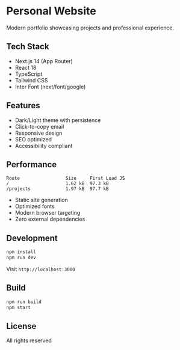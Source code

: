 # Personal Website

Modern portfolio showcasing projects and professional experience.

## Tech Stack

- Next.js 14 (App Router)
- React 18
- TypeScript
- Tailwind CSS
- Inter Font (next/font/google)

## Features

- Dark/Light theme with persistence
- Click-to-copy email
- Responsive design
- SEO optimized
- Accessibility compliant

## Performance

```
Route                 Size     First Load JS
/                     1.62 kB  97.3 kB
/projects             1.97 kB  97.7 kB
```

- Static site generation
- Optimized fonts
- Modern browser targeting
- Zero external dependencies

## Development

```bash
npm install
npm run dev
```

Visit `http://localhost:3000`

## Build

```bash
npm run build
npm start
```

## License

All rights reserved
